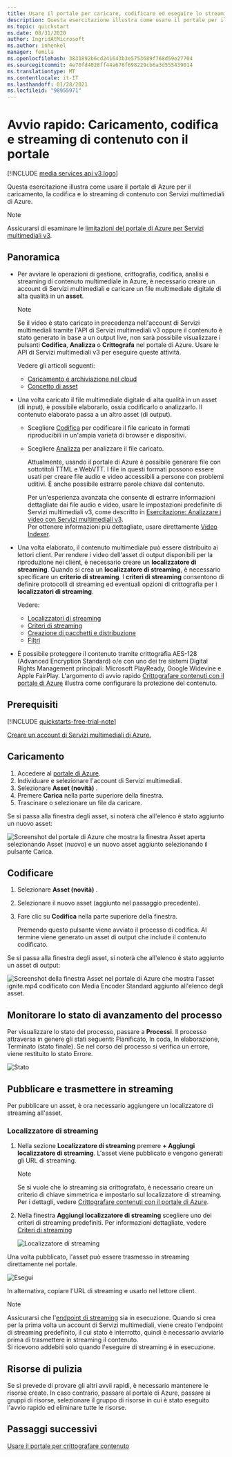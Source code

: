 ```yaml
---
title: Usare il portale per caricare, codificare ed eseguire lo streaming di contenuto
description: Questa esercitazione illustra come usare il portale per il caricamento, la codifica e lo streaming di contenuto con Servizi multimediali di Azure.
ms.topic: quickstart
ms.date: 08/31/2020
author: IngridAtMicrosoft
ms.author: inhenkel
manager: femila
ms.openlocfilehash: 3831892b6cd241643b3e5753689f768d59e27704
ms.sourcegitcommit: 4e70fd4028ff44a676f698229cb6a3d555439014
ms.translationtype: MT
ms.contentlocale: it-IT
ms.lasthandoff: 01/28/2021
ms.locfileid: "98955971"
---
```

# <a name="quickstart-upload-encode-and-stream-content-with-portal"></a>Avvio rapido: Caricamento, codifica e streaming di contenuto con il portale

[!INCLUDE [media services api v3 logo](./includes/v3-hr.md)]

Questa esercitazione illustra come usare il portale di Azure per il caricamento, la codifica e lo streaming di contenuto con Servizi multimediali di Azure.

> [!NOTE]
> Assicurarsi di esaminare le [limitazioni del portale di Azure per Servizi multimediali v3](frequently-asked-questions.md#what-are-the-azure-portal-limitations-for-media-services-v3).
  
## <a name="overview"></a>Panoramica

* Per avviare le operazioni di gestione, crittografia, codifica, analisi e streaming di contenuto multimediale in Azure, è necessario creare un account di Servizi multimediali e caricare un file multimediale digitale di alta qualità in un **asset**. 
    
    > [!NOTE]
    > Se il video è stato caricato in precedenza nell'account di Servizi multimediali tramite l'API di Servizi multimediali v3 oppure il contenuto è stato generato in base a un output live, non sarà possibile visualizzare i pulsanti **Codifica**, **Analizza** o **Crittografa** nel portale di Azure. Usare le API di Servizi multimediali v3 per eseguire queste attività.

    Vedere gli articoli seguenti: 

  * [Caricamento e archiviazione nel cloud](storage-account-concept.md)
  * [Concetto di asset](assets-concept.md)
* Una volta caricato il file multimediale digitale di alta qualità in un asset (di input), è possibile elaborarlo, ossia codificarlo o analizzarlo. Il contenuto elaborato passa a un altro asset (di output). 
    * Scegliere [Codifica](encoding-concept.md) per codificare il file caricato in formati riproducibili in un'ampia varietà di browser e dispositivi.
    * Scegliere [Analizza](analyzing-video-audio-files-concept.md) per analizzare il file caricato. 

        Attualmente, usando il portale di Azure è possibile generare file con sottotitoli TTML e WebVTT. I file in questi formati possono essere usati per creare file audio e video accessibili a persone con problemi uditivi. È anche possibile estrarre parole chiave dal contenuto.

        Per un'esperienza avanzata che consente di estrarre informazioni dettagliate dai file audio e video, usare le impostazioni predefinite di Servizi multimediali v3, come descritto in [Esercitazione: Analizzare i video con Servizi multimediali v3](analyze-videos-tutorial-with-api.md). <br/>Per ottenere informazioni più dettagliate, usare direttamente [Video Indexer](../video-indexer/index.yml).    
* Una volta elaborato, il contenuto multimediale può essere distribuito ai lettori client. Per rendere i video dell'asset di output disponibili per la riproduzione nei client, è necessario creare un **localizzatore di streaming**. Quando si crea un **localizzatore di streaming**, è necessario specificare un **criterio di streaming**. I **criteri di streaming** consentono di definire protocolli di streaming ed eventuali opzioni di crittografia per i **localizzatori di streaming**.
    
    Vedere:

    * [Localizzatori di streaming](streaming-locators-concept.md)
    * [Criteri di streaming](streaming-policy-concept.md)
    * [Creazione di pacchetti e distribuzione](dynamic-packaging-overview.md)
    * [Filtri](filters-concept.md)
* È possibile proteggere il contenuto tramite crittografia AES-128 (Advanced Encryption Standard) o/e con uno dei tre sistemi Digital Rights Management principali: Microsoft PlayReady, Google Widevine e Apple FairPlay. L'argomento di avvio rapido [Crittografare contenuti con il portale di Azure](encrypt-content-quickstart.md) illustra come configurare la protezione del contenuto.
        
## <a name="prerequisites"></a>Prerequisiti

[!INCLUDE [quickstarts-free-trial-note](../../../includes/quickstarts-free-trial-note.md)]

[Creare un account di Servizi multimediali di Azure.](create-account-howto.md)

## <a name="upload"></a>Caricamento

1. Accedere al [portale di Azure](https://portal.azure.com/).
1. Individuare e selezionare l'account di Servizi multimediali.
1. Selezionare **Asset (novità)** .
1. Premere **Carica** nella parte superiore della finestra. 
1. Trascinare o selezionare un file da caricare.

Se si passa alla finestra degli asset, si noterà che all'elenco è stato aggiunto un nuovo asset:

![Screenshot del portale di Azure che mostra la finestra Asset aperta selezionando Asset (nuovo) e un nuovo asset aggiunto selezionando il pulsante Carica.](./media/manage-assets-quickstart/upload.png)

## <a name="encode"></a>Codificare

1. Selezionare **Asset (novità)** .
1. Selezionare il nuovo asset (aggiunto nel passaggio precedente).
1. Fare clic su **Codifica** nella parte superiore della finestra.

    Premendo questo pulsante viene avviato il processo di codifica. Al termine viene generato un asset di output che include il contenuto codificato.

Se si passa alla finestra degli asset, si noterà che all'elenco è stato aggiunto un asset di output:

![Screenshot della finestra Asset nel portale di Azure che mostra l'asset ignite.mp4 codificato con Media Encoder Standard aggiunto all'elenco degli asset.](./media/manage-assets-quickstart/encode.png)

## <a name="monitor-the-job-progress"></a>Monitorare lo stato di avanzamento del processo

Per visualizzare lo stato del processo, passare a **Processi**. Il processo attraversa in genere gli stati seguenti: Pianificato, In coda, In elaborazione, Terminato (stato finale). Se nel corso del processo si verifica un errore, viene restituito lo stato Errore.

![Stato](./media/manage-assets-quickstart/job-status.png)

## <a name="publish-and-stream"></a>Pubblicare e trasmettere in streaming

Per pubblicare un asset, è ora necessario aggiungere un localizzatore di streaming all'asset.

### <a name="streaming-locator"></a>Localizzatore di streaming 

1. Nella sezione **Localizzatore di streaming** premere **+ Aggiungi localizzatore di streaming**.
    L'asset viene pubblicato e vengono generati gli URL di streaming.

    > [!NOTE]
    > Se si vuole che lo streaming sia crittografato, è necessario creare un criterio di chiave simmetrica e impostarlo sul localizzatore di streaming. Per i dettagli, vedere [Crittografare contenuti con il portale di Azure](encrypt-content-quickstart.md).
1. Nella finestra **Aggiungi localizzatore di streaming** scegliere uno dei criteri di streaming predefiniti. Per informazioni dettagliate, vedere [Criteri di streaming](streaming-policy-concept.md)

    ![Localizzatore di streaming](./media/manage-assets-quickstart/streaming-locator.png)

Una volta pubblicato, l'asset può essere trasmesso in streaming direttamente nel portale. 

![Esegui](./media/manage-assets-quickstart/publish.png)

In alternativa, copiare l'URL di streaming e usarlo nel lettore client.

> [!NOTE]
> Assicurarsi che l'[endpoint di streaming](streaming-endpoint-concept.md) sia in esecuzione. Quando si crea per la prima volta un account di Servizi multimediali, viene creato l'endpoint di streaming predefinito, il cui stato è interrotto, quindi è necessario avviarlo prima di trasmettere in streaming il contenuto.<br/>Si ricevono addebiti solo quando l'eseguire di streaming è in esecuzione.

## <a name="cleanup-resources"></a>Risorse di pulizia

Se si prevede di provare gli altri avvii rapidi, è necessario mantenere le risorse create. In caso contrario, passare al portale di Azure, passare ai gruppi di risorse, selezionare il gruppo di risorse in cui è stato eseguito l'avvio rapido ed eliminare tutte le risorse.

## <a name="next-steps"></a>Passaggi successivi

[Usare il portale per crittografare contenuto](encrypt-content-quickstart.md)
